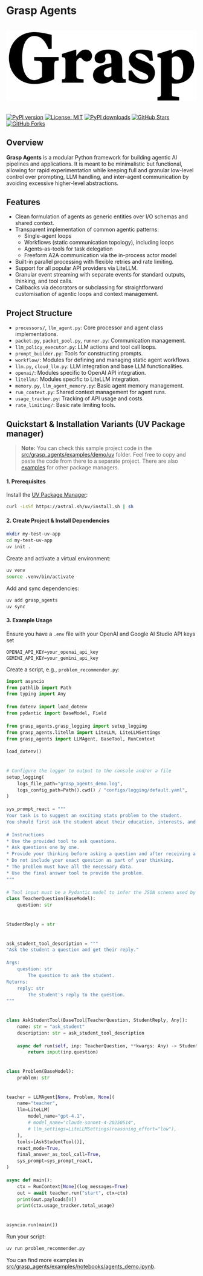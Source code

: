 # Grasp Agents

<br/>
<picture>
  <source srcset="https://raw.githubusercontent.com/grasp-technologies/grasp-agents/master/.assets/grasp-dark.svg" media="(prefers-color-scheme: dark)">
  <img src="https://raw.githubusercontent.com/grasp-technologies/grasp-agents/master/.assets/grasp.svg" alt="Grasp Agents"/>
</picture>
<br/>
<br/>

[![PyPI version](https://badge.fury.io/py/grasp_agents.svg)](https://badge.fury.io/py/grasp-agents)
[![License: MIT](https://img.shields.io/badge/license-MIT-yellow?style=flat-square)](https://mit-license.org/)
[![PyPI downloads](https://img.shields.io/pypi/dm/grasp-agents?style=flat-square)](https://pypi.org/project/grasp-agents/)
[![GitHub Stars](https://img.shields.io/github/stars/grasp-technologies/grasp-agents?style=social)](https://github.com/grasp-technologies/grasp-agents/stargazers)
[![GitHub Forks](https://img.shields.io/github/forks/grasp-technologies/grasp-agents?style=social)](https://github.com/grasp-technologies/grasp-agents/network/members)

## Overview

**Grasp Agents** is a modular Python framework for building agentic AI pipelines and applications. It is meant to be minimalistic but functional, allowing for rapid experimentation while keeping full and granular low-level control over prompting, LLM handling, and inter-agent communication by avoiding excessive higher-level abstractions.

## Features

- Clean formulation of agents as generic entities over I/O schemas and shared context.
- Transparent implementation of common agentic patterns:
  - Single-agent loops
  - Workflows (static communication topology), including loops
  - Agents-as-tools for task delegation
  - Freeform A2A communication via the in-process actor model
- Built-in parallel processing with flexible retries and rate limiting.
- Support for all popular API providers via LiteLLM.
- Granular event streaming with separate events for standard outputs, thinking, and tool calls.
- Callbacks via decorators or subclassing for straightforward customisation of agentic loops and context management.

## Project Structure

- `processors/`, `llm_agent.py`: Core processor and agent class implementations.
- `packet.py`, `packet_pool.py`, `runner.py`: Communication management.
- `llm_policy_executor.py`: LLM actions and tool call loops.
- `prompt_builder.py`: Tools for constructing prompts.
- `workflow/`: Modules for defining and managing static agent workflows.
- `llm.py`, `cloud_llm.py`: LLM integration and base LLM functionalities.
- `openai/`: Modules specific to OpenAI API integration.
- `litellm/`: Modules specific to LiteLLM integration.
- `memory.py`, `llm_agent_memory.py`: Basic agent memory management.
- `run_context.py`: Shared context management for agent runs.
- `usage_tracker.py`: Tracking of API usage and costs.
- `rate_limiting/`: Basic rate limiting tools.

## Quickstart & Installation Variants (UV Package manager)

> **Note:** You can check this sample project code in the [src/grasp_agents/examples/demo/uv](https://github.com/grasp-technologies/grasp-agents/tree/master/src/grasp_agents/examples/demo/uv) folder. Feel free to copy and paste the code from there to a separate project. There are also [examples](https://github.com/grasp-technologies/grasp-agents/tree/master/src/grasp_agents/examples/demo/) for other package managers.

#### 1. Prerequisites

Install the [UV Package Manager](https://github.com/astral-sh/uv):

```bash
curl -LsSf https://astral.sh/uv/install.sh | sh
```

#### 2. Create Project & Install Dependencies

```bash
mkdir my-test-uv-app
cd my-test-uv-app
uv init .
```

Create and activate a virtual environment:

```bash
uv venv
source .venv/bin/activate
```

Add and sync dependencies:

```bash
uv add grasp_agents
uv sync
```

#### 3. Example Usage

Ensure you have a `.env` file with your OpenAI and Google AI Studio API keys set

```
OPENAI_API_KEY=your_openai_api_key
GEMINI_API_KEY=your_gemini_api_key
```

Create a script, e.g., `problem_recommender.py`:

```python
import asyncio
from pathlib import Path
from typing import Any

from dotenv import load_dotenv
from pydantic import BaseModel, Field

from grasp_agents.grasp_logging import setup_logging
from grasp_agents.litellm import LiteLLM, LiteLLMSettings
from grasp_agents import LLMAgent, BaseTool, RunContext

load_dotenv()


# Configure the logger to output to the console and/or a file
setup_logging(
    logs_file_path="grasp_agents_demo.log",
    logs_config_path=Path().cwd() / "configs/logging/default.yaml",
)

sys_prompt_react = """
Your task is to suggest an exciting stats problem to the student. 
You should first ask the student about their education, interests, and preferences, then suggest a problem tailored specifically to them. 

# Instructions
* Use the provided tool to ask questions.
* Ask questions one by one.
* Provide your thinking before asking a question and after receiving a reply.
* Do not include your exact question as part of your thinking.
* The problem must have all the necessary data.
* Use the final answer tool to provide the problem.
"""

# Tool input must be a Pydantic model to infer the JSON schema used by the LLM APIs
class TeacherQuestion(BaseModel):
    question: str


StudentReply = str


ask_student_tool_description = """
"Ask the student a question and get their reply."

Args:
    question: str
        The question to ask the student.
Returns:
    reply: str
        The student's reply to the question.
"""


class AskStudentTool(BaseTool[TeacherQuestion, StudentReply, Any]):
    name: str = "ask_student"
    description: str = ask_student_tool_description

    async def run(self, inp: TeacherQuestion, **kwargs: Any) -> StudentReply:
        return input(inp.question)


class Problem(BaseModel):
    problem: str


teacher = LLMAgent[None, Problem, None](
    name="teacher",
    llm=LiteLLM(
        model_name="gpt-4.1",
        # model_name="claude-sonnet-4-20250514",
        # llm_settings=LiteLLMSettings(reasoning_effort="low"),
    ),
    tools=[AskStudentTool()],
    react_mode=True,
    final_answer_as_tool_call=True,
    sys_prompt=sys_prompt_react,
)

async def main():
    ctx = RunContext[None](log_messages=True)
    out = await teacher.run("start", ctx=ctx)
    print(out.payloads[0])
    print(ctx.usage_tracker.total_usage)


asyncio.run(main())
```

Run your script:

```bash
uv run problem_recommender.py
```

You can find more examples in [src/grasp_agents/examples/notebooks/agents_demo.ipynb](https://github.com/grasp-technologies/grasp-agents/tree/master/src/grasp_agents/examples/notebooks/agents_demo.ipynb).
